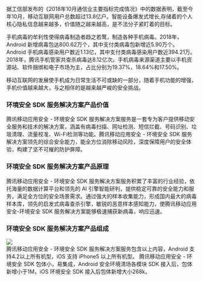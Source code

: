 据工信部发布的《2018年10月通信业主要指标完成情况》中的数据表明，截至今年10月，移动互联网用户总数超过13.8亿户。智能设备爆发式增长,存储着的个人核心隐私信息越来越多，价值随之越来越高，是不法分子紧盯着的目标。

手机病毒的牟利性使得病毒制造者趋之若鹜，制造各种手机病毒。2018年，Android 新增病毒包达800.62万个，其中支付类病毒包新增近5.90万个。Android 手机病毒感染用户数近1.13亿，其中支付类病毒感染用户数近394.21万。2018年，腾讯手机管家共查杀病毒达8.12亿次。手机病毒来源渠道主要以手机资源站、软件捆绑和电子市场为主，占比分别为19.37%，18.64%和17.50%。

移动互联网的发展使手机成为日常生活不可或缺的一部分，随着手机功能的增强，手机价值越来越大，与之相伴的是越来越严峻的安全挑战。

### 环境安全 SDK 服务解决方案产品价值
腾讯移动应用安全 - 环境安全 SDK 服务解决方案服务是一套专为客户提供移动安全服务和技术的解决方案，涵盖有病毒扫描、网址检测、短信拦截、号码识别、垃圾清理、流量校准、Wi-Fi检测等功能。腾讯移动应用安全 - 环境安全 SDK 服务解决方案领先的综合安全能力，能全方位消除移动风险，深度保障用户的安全体验，构建了坚不可摧的防护屏障。 

### 环境安全 SDK 服务解决方案产品原理
腾讯移动应用安全 - 环境安全 SDK 服务解决方案服务积累了丰富的行业经验，依托海量的数据计算平台和领先的 AI 引擎智能研判，提供稳定可靠的安全能力和服务，满足全方位的安全场景需求。通过强大的样本收集能力，形成国内最大的病毒样本库，领先的启发式病毒查杀引擎，敏锐的恶意样本感知能力，使腾讯移动应用安全-环境安全 SDK 服务解决方案能够极速捕获新病毒，响应迅速。

### 环境安全 SDK 服务解决方案产品组成
![](https://qcloudimg.tencent-cloud.cn/raw/755d718486a828e548f4edfe8377a03e.png)                            
腾讯移动应用安全 - 环境安全 SDK 服务解决方案服务包含以上内容，Android 支持4.2以上所有机型，iOS 支持 iPhone5 以上所有机型。
腾讯移动应用安全 - 环境安全 SDK 包体小，易集成，Android 安全环境清场各模块 SDK 接入后，包体新增小于1M，iOS 环境安全 SDK 接入后包体新增大小268k。
